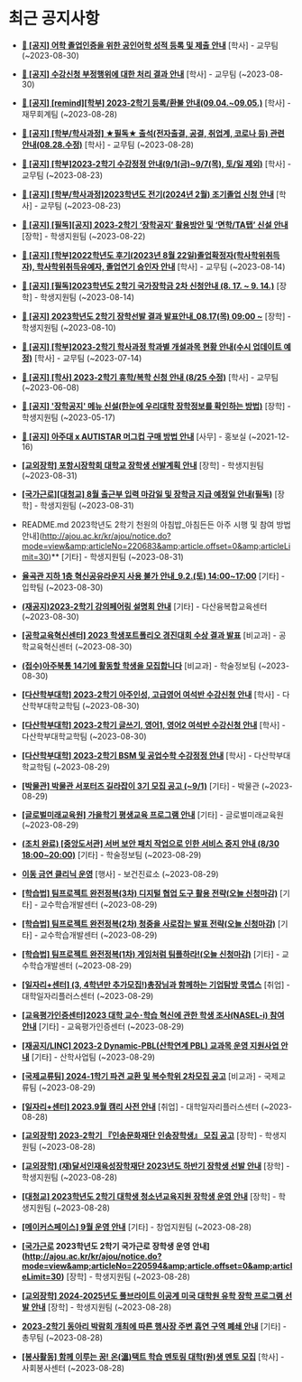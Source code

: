 # 최근 공지사항

* **[📌 [공지] 어학 졸업인증을 위한 공인어학 성적 등록 및 제출 안내](http://ajou.ac.kr/kr/ajou/notice.do?mode=view&amp;articleNo=220675&amp;article.offset=0&amp;articleLimit=30)**
 [학사] - 교무팀 (~2023-08-30)

* **[📌 [공지] 수강신청 부정행위에 대한 처리 결과 안내](http://ajou.ac.kr/kr/ajou/notice.do?mode=view&amp;articleNo=220673&amp;article.offset=0&amp;articleLimit=30)**
 [학사] - 교무팀 (~2023-08-30)

* **[📌 [공지] [remind][학부] 2023-2학기 등록/환불 안내(09.04.~09.05.)](http://ajou.ac.kr/kr/ajou/notice.do?mode=view&amp;articleNo=220608&amp;article.offset=0&amp;articleLimit=30)**
 [학사] - 재무회계팀 (~2023-08-28)

* **[📌 [공지] [학부/학사과정] ★필독★ 출석(전자출결, 공결, 취업계, 코로나 등) 관련 안내(08.28.수정)](http://ajou.ac.kr/kr/ajou/notice.do?mode=view&amp;articleNo=220586&amp;article.offset=0&amp;articleLimit=30)**
 [학사] - 교무팀 (~2023-08-28)

* **[📌 [공지] [학부]2023-2학기 수강정정 안내(9/1(금)~9/7(목), 토/일 제외)](http://ajou.ac.kr/kr/ajou/notice.do?mode=view&amp;articleNo=220411&amp;article.offset=0&amp;articleLimit=30)**
 [학사] - 교무팀 (~2023-08-23)

* **[📌 [공지] [학부/학사과정]2023학년도 전기(2024년 2월) 조기졸업 신청 안내](http://ajou.ac.kr/kr/ajou/notice.do?mode=view&amp;articleNo=220402&amp;article.offset=0&amp;articleLimit=30)**
 [학사] - 교무팀 (~2023-08-23)

* **[📌 [공지] [필독][공지] 2023-2학기 ‘장학공지’ 활용방안 및 ‘면학/TA탭’ 신설 안내](http://ajou.ac.kr/kr/ajou/notice.do?mode=view&amp;articleNo=220288&amp;article.offset=0&amp;articleLimit=30)**
 [장학] - 학생지원팀 (~2023-08-22)

* **[📌 [공지] [학부]2022학년도 후기(2023년 8월 22일)졸업확정자(학사학위취득자), 학사학위취득유예자, 졸업연기 승인자 안내](http://ajou.ac.kr/kr/ajou/notice.do?mode=view&amp;articleNo=220071&amp;article.offset=0&amp;articleLimit=30)**
 [학사] - 교무팀 (~2023-08-14)

* **[📌 [공지] [필독]2023학년도 2학기 국가장학금 2차 신청안내 (8. 17. ~ 9. 14.)](http://ajou.ac.kr/kr/ajou/notice.do?mode=view&amp;articleNo=220054&amp;article.offset=0&amp;articleLimit=30)**
 [장학] - 학생지원팀 (~2023-08-14)

* **[📌 [공지] 2023학년도 2학기 장학선발 결과 발표안내_08.17(목) 09:00 ~](http://ajou.ac.kr/kr/ajou/notice.do?mode=view&amp;articleNo=219971&amp;article.offset=0&amp;articleLimit=30)**
 [장학] - 학생지원팀 (~2023-08-10)

* **[📌 [공지] [학부]2023-2학기 학사과정 학과별 개설과목 현황 안내(수시 업데이트 예정)](http://ajou.ac.kr/kr/ajou/notice.do?mode=view&amp;articleNo=219065&amp;article.offset=0&amp;articleLimit=30)**
 [학사] - 교무팀 (~2023-07-14)

* **[📌 [공지] [학사] 2023-2학기 휴학/복학 신청 안내 (8/25 수정)](http://ajou.ac.kr/kr/ajou/notice.do?mode=view&amp;articleNo=215587&amp;article.offset=0&amp;articleLimit=30)**
 [학사] - 교무팀 (~2023-06-08)

* **[📌 [공지] &#x27;장학공지&#x27; 메뉴 신설(한눈에 우리대학 장학정보를 확인하는 방법)](http://ajou.ac.kr/kr/ajou/notice.do?mode=view&amp;articleNo=214764&amp;article.offset=0&amp;articleLimit=30)**
 [장학] - 학생지원팀 (~2023-05-17)

* **[📌 [공지] 아주대 x AUTISTAR 머그컵 구매 방법 안내](http://ajou.ac.kr/kr/ajou/notice.do?mode=view&amp;articleNo=147976&amp;article.offset=0&amp;articleLimit=30)**
 [사무] - 홍보실 (~2021-12-16)

* **[[교외장학] 포항시장학회 대학교 장학생 선발계획 안내](http://ajou.ac.kr/kr/ajou/notice.do?mode=view&amp;articleNo=220703&amp;article.offset=0&amp;articleLimit=30)**
 [장학] - 학생지원팀 (~2023-08-31)

* **[[국가근로][대청교] 8월 출근부 입력 마감일 및 장학금 지급 예정일 안내(필독)](http://ajou.ac.kr/kr/ajou/notice.do?mode=view&amp;articleNo=220685&amp;article.offset=0&amp;articleLimit=30)**
 [장학] - 학생지원팀 (~2023-08-31)

* README.md 2023학년도 2학기 천원의 아침밥_아침든든 아주 시행 및 참여 방법 안내](http://ajou.ac.kr/kr/ajou/notice.do?mode=view&amp;articleNo=220683&amp;article.offset=0&amp;articleLimit=30)**
 [기타] - 학생지원팀 (~2023-08-31)

* **[율곡관 지하 1층 혁신공유라운지 사용 불가 안내_9.2.(토) 14:00~17:00](http://ajou.ac.kr/kr/ajou/notice.do?mode=view&amp;articleNo=220669&amp;article.offset=0&amp;articleLimit=30)**
 [기타] - 입학팀 (~2023-08-30)

* **[(재공지)2023-2학기 강의페어링 설명회 안내](http://ajou.ac.kr/kr/ajou/notice.do?mode=view&amp;articleNo=220665&amp;article.offset=0&amp;articleLimit=30)**
 [기타] - 다산융복합교육센터 (~2023-08-30)

* **[[공학교육혁신센터] 2023 학생포트폴리오 경진대회 수상 결과 발표](http://ajou.ac.kr/kr/ajou/notice.do?mode=view&amp;articleNo=220664&amp;article.offset=0&amp;articleLimit=30)**
 [비교과] - 공학교육혁신센터 (~2023-08-30)

* **[(접수)아주북통 14기에 활동할 학생을 모집합니다](http://ajou.ac.kr/kr/ajou/notice.do?mode=view&amp;articleNo=220662&amp;article.offset=0&amp;articleLimit=30)**
 [비교과] - 학술정보팀 (~2023-08-30)

* **[[다산학부대학] 2023-2학기 아주인성, 고급영어 여석반 수강신청 안내](http://ajou.ac.kr/kr/ajou/notice.do?mode=view&amp;articleNo=220661&amp;article.offset=0&amp;articleLimit=30)**
 [학사] - 다산학부대학교학팀 (~2023-08-30)

* **[[다산학부대학] 2023-2학기 글쓰기, 영어1, 영어2 여석반 수강신청 안내](http://ajou.ac.kr/kr/ajou/notice.do?mode=view&amp;articleNo=220657&amp;article.offset=0&amp;articleLimit=30)**
 [학사] - 다산학부대학교학팀 (~2023-08-30)

* **[[다산학부대학] 2023-2학기 BSM 및 공업수학 수강정정 안내](http://ajou.ac.kr/kr/ajou/notice.do?mode=view&amp;articleNo=220645&amp;article.offset=0&amp;articleLimit=30)**
 [학사] - 다산학부대학교학팀 (~2023-08-29)

* **[[박물관] 박물관 서포터즈 길라잡이 3기 모집 공고 (~9/1)](http://ajou.ac.kr/kr/ajou/notice.do?mode=view&amp;articleNo=220640&amp;article.offset=0&amp;articleLimit=30)**
 [기타] - 박물관 (~2023-08-29)

* **[[글로벌미래교육원] 가을학기 평생교육 프로그램 안내](http://ajou.ac.kr/kr/ajou/notice.do?mode=view&amp;articleNo=220639&amp;article.offset=0&amp;articleLimit=30)**
 [기타] - 글로벌미래교육원 (~2023-08-29)

* **[(조치 완료) [중앙도서관] 서버 보안 패치 작업으로 인한 서비스 중지 안내 (8/30 18:00~20:00)](http://ajou.ac.kr/kr/ajou/notice.do?mode=view&amp;articleNo=220635&amp;article.offset=0&amp;articleLimit=30)**
 [기타] - 학술정보팀 (~2023-08-29)

* **[이동 금연 클리닉 운영](http://ajou.ac.kr/kr/ajou/notice.do?mode=view&amp;articleNo=220628&amp;article.offset=0&amp;articleLimit=30)**
 [행사] - 보건진료소 (~2023-08-29)

* **[[학습법] 팀프로젝트 완전정복(3차) 디지털 협업 도구 활용 전략(오늘 신청마감)](http://ajou.ac.kr/kr/ajou/notice.do?mode=view&amp;articleNo=220626&amp;article.offset=0&amp;articleLimit=30)**
 [기타] - 교수학습개발센터 (~2023-08-29)

* **[[학습법] 팀프로젝트 완전정복(2차) 청중을 사로잡는 발표 전략(오늘 신청마감)](http://ajou.ac.kr/kr/ajou/notice.do?mode=view&amp;articleNo=220625&amp;article.offset=0&amp;articleLimit=30)**
 [기타] - 교수학습개발센터 (~2023-08-29)

* **[[학습법] 팀프로젝트 완전정복(1차) 게임처럼 팀플하라!(오늘 신청마감)](http://ajou.ac.kr/kr/ajou/notice.do?mode=view&amp;articleNo=220624&amp;article.offset=0&amp;articleLimit=30)**
 [기타] - 교수학습개발센터 (~2023-08-29)

* **[[일자리+센터] (3, 4학년만 추가모집!)총장님과 함께하는 기업탐방 쿡앱스](http://ajou.ac.kr/kr/ajou/notice.do?mode=view&amp;articleNo=220620&amp;article.offset=0&amp;articleLimit=30)**
 [취업] - 대학일자리플러스센터 (~2023-08-29)

* **[[교육평가인증센터]2023 대학 교수･학습 혁신에 관한 학생 조사(NASEL-i) 참여 안내](http://ajou.ac.kr/kr/ajou/notice.do?mode=view&amp;articleNo=220619&amp;article.offset=0&amp;articleLimit=30)**
 [기타] - 교육평가인증센터 (~2023-08-29)

* **[[재공지/LINC] 2023-2 Dynamic-PBL(산학연계 PBL) 교과목 운영 지원사업 안내](http://ajou.ac.kr/kr/ajou/notice.do?mode=view&amp;articleNo=220617&amp;article.offset=0&amp;articleLimit=30)**
 [기타] - 산학사업팀 (~2023-08-29)

* **[[국제교류팀] 2024-1학기 파견 교환 및 복수학위 2차모집 공고](http://ajou.ac.kr/kr/ajou/notice.do?mode=view&amp;articleNo=220616&amp;article.offset=0&amp;articleLimit=30)**
 [비교과] - 국제교류팀 (~2023-08-29)

* **[[일자리+센터] 2023.9월 캠리 사전 안내](http://ajou.ac.kr/kr/ajou/notice.do?mode=view&amp;articleNo=220610&amp;article.offset=0&amp;articleLimit=30)**
 [취업] - 대학일자리플러스센터 (~2023-08-28)

* **[[교외장학] 2023-2학기 『인송문화재단 인송장학생』 모집 공고](http://ajou.ac.kr/kr/ajou/notice.do?mode=view&amp;articleNo=220606&amp;article.offset=0&amp;articleLimit=30)**
 [장학] - 학생지원팀 (~2023-08-28)

* **[[교외장학] (재)달서인재육성장학재단 2023년도 하반기 장학생 선발 안내](http://ajou.ac.kr/kr/ajou/notice.do?mode=view&amp;articleNo=220603&amp;article.offset=0&amp;articleLimit=30)**
 [장학] - 학생지원팀 (~2023-08-28)

* **[[대청교] 2023학년도 2학기 대학생 청소년교육지원 장학생 운영 안내](http://ajou.ac.kr/kr/ajou/notice.do?mode=view&amp;articleNo=220602&amp;article.offset=0&amp;articleLimit=30)**
 [장학] - 학생지원팀 (~2023-08-28)

* **[[메이커스페이스] 9월 운영 안내](http://ajou.ac.kr/kr/ajou/notice.do?mode=view&amp;articleNo=220599&amp;article.offset=0&amp;articleLimit=30)**
 [기타] - 창업지원팀 (~2023-08-28)

* **[[국가근로](필독) 2023학년도 2학기 국가근로 장학생 운영 안내](http://ajou.ac.kr/kr/ajou/notice.do?mode=view&amp;articleNo=220594&amp;article.offset=0&amp;articleLimit=30)**
 [장학] - 학생지원팀 (~2023-08-28)

* **[[교외장학] 2024-2025년도 풀브라이트 이공계 미국 대학원 유학 장학 프로그램 선발 안내](http://ajou.ac.kr/kr/ajou/notice.do?mode=view&amp;articleNo=220591&amp;article.offset=0&amp;articleLimit=30)**
 [장학] - 학생지원팀 (~2023-08-28)

* **[2023-2학기 동아리 박람회 개최에 따른 행사장 주변 흡연 구역 폐쇄 안내](http://ajou.ac.kr/kr/ajou/notice.do?mode=view&amp;articleNo=220590&amp;article.offset=0&amp;articleLimit=30)**
 [기타] - 총무팀 (~2023-08-28)

* **[[봉사활동] 함께 이루는 꿈! 온(溫)택트 학습 멘토링 대학(원)생 멘토 모집](http://ajou.ac.kr/kr/ajou/notice.do?mode=view&amp;articleNo=220585&amp;article.offset=0&amp;articleLimit=30)**
 [학사] - 사회봉사센터 (~2023-08-28)
